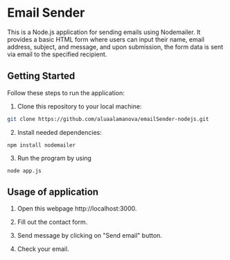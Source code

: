 # Email Sender

This is a Node.js application for sending emails using Nodemailer. It provides a basic HTML form where users can input their name, email address, subject, and message, and upon submission, the form data is sent via email to the specified recipient.


## Getting Started

Follow these steps to run the application:

1. Clone this repository to your local machine:

```bash
git clone https://github.com/aluaalamanova/emailSender-nodejs.git
```
2. Install needed dependencies:
```
npm install nodemailer
```

3. Run the program by using
```
node app.js
````
## Usage of application
1. Open this webpage http://localhost:3000.


2. Fill out the contact form.

3. Send message by clicking on "Send email" button.

4. Check your email.











